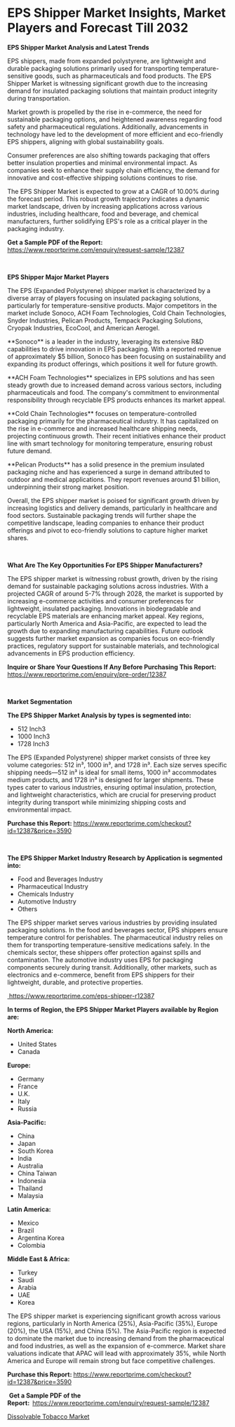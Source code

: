 <p><h1>EPS Shipper Market Insights, Market Players and Forecast Till 2032</h1></p><p><strong>EPS Shipper Market Analysis and Latest Trends</strong></p>
<p><p>EPS shippers, made from expanded polystyrene, are lightweight and durable packaging solutions primarily used for transporting temperature-sensitive goods, such as pharmaceuticals and food products. The EPS Shipper Market is witnessing significant growth due to the increasing demand for insulated packaging solutions that maintain product integrity during transportation.</p><p>Market growth is propelled by the rise in e-commerce, the need for sustainable packaging options, and heightened awareness regarding food safety and pharmaceutical regulations. Additionally, advancements in technology have led to the development of more efficient and eco-friendly EPS shippers, aligning with global sustainability goals.</p><p>Consumer preferences are also shifting towards packaging that offers better insulation properties and minimal environmental impact. As companies seek to enhance their supply chain efficiency, the demand for innovative and cost-effective shipping solutions continues to rise.</p><p>The EPS Shipper Market is expected to grow at a CAGR of 10.00% during the forecast period. This robust growth trajectory indicates a dynamic market landscape, driven by increasing applications across various industries, including healthcare, food and beverage, and chemical manufacturers, further solidifying EPS's role as a critical player in the packaging industry.</p></p>
<p><strong>Get a Sample PDF of the Report:&nbsp;</strong> <a href="https://www.reportprime.com/enquiry/request-sample/12387?utm_campaign=3251&utm_medium=2&utm_source=Github&utm_content=ia&utm_term=18032025&utm_id=eps-shipper">https://www.reportprime.com/enquiry/request-sample/12387</a></p>
<p>&nbsp;</p>
<p><strong>EPS Shipper Major Market Players</strong></p>
<p><p>The EPS (Expanded Polystyrene) shipper market is characterized by a diverse array of players focusing on insulated packaging solutions, particularly for temperature-sensitive products. Major competitors in the market include Sonoco, ACH Foam Technologies, Cold Chain Technologies, Snyder Industries, Pelican Products, Tempack Packaging Solutions, Cryopak Industries, EcoCool, and American Aerogel.</p><p>**Sonoco** is a leader in the industry, leveraging its extensive R&D capabilities to drive innovation in EPS packaging. With a reported revenue of approximately $5 billion, Sonoco has been focusing on sustainability and expanding its product offerings, which positions it well for future growth.</p><p>**ACH Foam Technologies** specializes in EPS solutions and has seen steady growth due to increased demand across various sectors, including pharmaceuticals and food. The company's commitment to environmental responsibility through recyclable EPS products enhances its market appeal.</p><p>**Cold Chain Technologies** focuses on temperature-controlled packaging primarily for the pharmaceutical industry. It has capitalized on the rise in e-commerce and increased healthcare shipping needs, projecting continuous growth. Their recent initiatives enhance their product line with smart technology for monitoring temperature, ensuring robust future demand.</p><p>**Pelican Products** has a solid presence in the premium insulated packaging niche and has experienced a surge in demand attributed to outdoor and medical applications. They report revenues around $1 billion, underpinning their strong market position.</p><p>Overall, the EPS shipper market is poised for significant growth driven by increasing logistics and delivery demands, particularly in healthcare and food sectors. Sustainable packaging trends will further shape the competitive landscape, leading companies to enhance their product offerings and pivot to eco-friendly solutions to capture higher market shares.</p></p>
<p>&nbsp;</p>
<p><strong>What Are The Key Opportunities For EPS Shipper Manufacturers?</strong></p>
<p><p>The EPS shipper market is witnessing robust growth, driven by the rising demand for sustainable packaging solutions across industries. With a projected CAGR of around 5-7% through 2028, the market is supported by increasing e-commerce activities and consumer preferences for lightweight, insulated packaging. Innovations in biodegradable and recyclable EPS materials are enhancing market appeal. Key regions, particularly North America and Asia-Pacific, are expected to lead the growth due to expanding manufacturing capabilities. Future outlook suggests further market expansion as companies focus on eco-friendly practices, regulatory support for sustainable materials, and technological advancements in EPS production efficiency.</p></p>
<p><strong>Inquire or Share Your Questions If Any Before Purchasing This Report:</strong> <a href="https://www.reportprime.com/enquiry/pre-order/12387?utm_campaign=3251&utm_medium=2&utm_source=Github&utm_content=ia&utm_term=18032025&utm_id=eps-shipper">https://www.reportprime.com/enquiry/pre-order/12387</a></p>
<p>&nbsp;</p>
<p><strong>Market Segmentation</strong></p>
<p><strong>The EPS Shipper Market Analysis by types is segmented into:</strong></p>
<p><ul><li>512 Inch3</li><li>1000 Inch3</li><li>1728 Inch3</li></ul></p>
<p><p>The EPS (Expanded Polystyrene) shipper market consists of three key volume categories: 512 in³, 1000 in³, and 1728 in³. Each size serves specific shipping needs—512 in³ is ideal for small items, 1000 in³ accommodates medium products, and 1728 in³ is designed for larger shipments. These types cater to various industries, ensuring optimal insulation, protection, and lightweight characteristics, which are crucial for preserving product integrity during transport while minimizing shipping costs and environmental impact.</p></p>
<p><strong>Purchase this Report:&nbsp;</strong><a href="https://www.reportprime.com/checkout?id=12387&price=3590&utm_campaign=3251&utm_medium=2&utm_source=Github&utm_content=ia&utm_term=18032025&utm_id=eps-shipper">https://www.reportprime.com/checkout?id=12387&price=3590</a></p>
<p>&nbsp;</p>
<p><strong>The EPS Shipper Market Industry Research by Application is segmented into:</strong></p>
<p><ul><li>Food and Beverages Industry</li><li>Pharmaceutical Industry</li><li>Chemicals Industry</li><li>Automotive Industry</li><li>Others</li></ul></p>
<p><p>The EPS shipper market serves various industries by providing insulated packaging solutions. In the food and beverages sector, EPS shippers ensure temperature control for perishables. The pharmaceutical industry relies on them for transporting temperature-sensitive medications safely. In the chemicals sector, these shippers offer protection against spills and contamination. The automotive industry uses EPS for packaging components securely during transit. Additionally, other markets, such as electronics and e-commerce, benefit from EPS shippers for their lightweight, durable, and protective properties.</p></p>
<p><a href="https://www.reportprime.com/eps-shipper-r12387?utm_campaign=3251&utm_medium=2&utm_source=Github&utm_content=ia&utm_term=18032025&utm_id=eps-shipper">&nbsp;https://www.reportprime.com/eps-shipper-r12387</a></p>
<p><strong>In terms of Region, the EPS Shipper Market Players available by Region are:</strong></p>
<p>
    <p> <strong> North America: </strong>
        <ul>
            <li>United States</li>
            <li>Canada</li>
        </ul>
        </p> 
    <p> <strong> Europe: </strong>
        <ul>
            <li>Germany</li>
            <li>France</li>
            <li>U.K.</li>
            <li>Italy</li>
            <li>Russia</li>
        </ul>
        </p> 
    <p> <strong> Asia-Pacific: </strong>
        <ul>
            <li>China</li>
            <li>Japan</li>
            <li>South Korea</li>
            <li>India</li>
            <li>Australia</li>
            <li>China Taiwan</li>
            <li>Indonesia</li>
            <li>Thailand</li>
            <li>Malaysia</li>
        </ul>
        </p> 
    <p> <strong> Latin America: </strong>
        <ul>
            <li>Mexico</li>
            <li>Brazil</li>
            <li>Argentina Korea</li>
            <li>Colombia</li>
        </ul>
        </p> 
    <p> <strong> Middle East & Africa: </strong>
        <ul>
            <li>Turkey</li>
            <li>Saudi</li>
            <li>Arabia</li>
            <li>UAE</li>
            <li>Korea</li>
        </ul>
    </p>
    </p>
<p><p>The EPS shipper market is experiencing significant growth across various regions, particularly in North America (25%), Asia-Pacific (35%), Europe (20%), the USA (15%), and China (5%). The Asia-Pacific region is expected to dominate the market due to increasing demand from the pharmaceutical and food industries, as well as the expansion of e-commerce. Market share valuations indicate that APAC will lead with approximately 35%, while North America and Europe will remain strong but face competitive challenges.</p></p>
<p><strong>Purchase this Report: </strong><a href="https://www.reportprime.com/checkout?id=12387&price=3590&utm_campaign=3251&utm_medium=2&utm_source=Github&utm_content=ia&utm_term=18032025&utm_id=eps-shipper">https://www.reportprime.com/checkout?id=12387&price=3590</a></p>
<p>&nbsp;<strong>Get a Sample PDF of the Report:&nbsp;&nbsp;</strong><a href="https://www.reportprime.com/enquiry/request-sample/12387?utm_campaign=3251&utm_medium=2&utm_source=Github&utm_content=ia&utm_term=18032025&utm_id=eps-shipper">https://www.reportprime.com/enquiry/request-sample/12387</a></p>
<p><strong></strong></p>
<p><p><a href="https://github.com/donkalucine10/Market-Research-Report-List-1/blob/main/dissolvable-tobacco-market.md?utm_campaign=3251&utm_medium=2&utm_source=Github&utm_content=ia&utm_term=18032025&utm_id=eps-shipper">Dissolvable Tobacco Market</a></p></p>